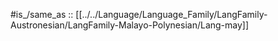 

#is_/same_as :: [[../../Language/Language_Family/LangFamily-Austronesian/LangFamily-Malayo-Polynesian/Lang-may]] 


